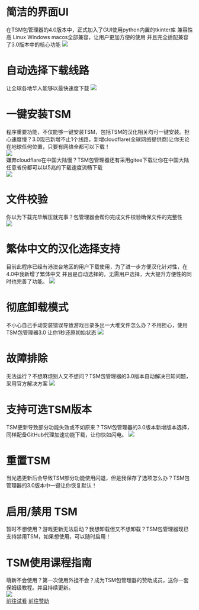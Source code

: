 # 简洁的界面UI
在TSM包管理器的4.0版本中，正式加入了GUI使用python内置的tkinter库 兼容性高 Linux Windows macos全部兼容，让用户更加方便的使用 并且完全适配兼容了3.0版本中的核心功能
![](https://img.picui.cn/free/2024/10/24/671a0c113fa35.png)

# 自动选择下载线路
让全球各地华人能够以最快速度下载
![](https://img.picui.cn/free/2024/10/12/6709f18e89d03.png)

# 一键安装TSM
程序重要功能，不仅能够一键安装TSM，包括TSM的汉化相关均可一键安装。担心速度慢？3.0现已新增不止1个线路，新增cloudflare(全球网络提供商)让你无论在地球任何位置，只要有网络全都可以下载！\
![](https://img.picui.cn/free/2024/10/12/6709f8835d004.png)\
嫌弃cloudflare在中国大陆慢？TSM包管理器还有采用gitee下载让你在中国大陆任意省份都可以以5兆的下载速度流畅下载\
![](https://img.picui.cn/free/2024/10/12/6709f8ab296ae.png)

# 文件校验
你以为下载完毕解压就完事？包管理器会帮你完成文件校验确保文件的完整性\
![](https://img.picui.cn/free/2024/10/12/6709facf8e88e.png)

# 繁体中文的汉化选择支持
目前此程序已经有港澳台地区的用户下载使用，为了进一步方便汉化针对性，在4.0中我新增了繁体中文 并且是自动选择的，无需用户选择，大大提升方便性的同时也完善了功能。
![](https://img.picui.cn/free/2024/10/21/6715ea3253c5a.png)

# 彻底卸载模式
不小心自己手动安装错误导致游戏目录多出一大堆文件怎么办？不用担心，使用TSM包管理器3.0 让你1秒还原初始状态
![](https://img.picui.cn/free/2024/10/21/6715e9c3058c5.png)

# 故障排除
无法运行？不想麻烦别人又不想问？TSM包管理器的3.0版本自动解决已知问题，采用官方解决方案
![](https://img.picui.cn/free/2024/10/24/671a0cbce206e.png)

# 支持可选TSM版本
TSM更新导致部分功能失效或不如原来？TSM包管理器的3.0版本新增版本选择，同样配备GitHub代理加速功能下载，让你快如闪电。
![](https://img.picui.cn/free/2024/10/21/6715ea8169b67.png)

# 重置TSM
当光遇更新后会导致TSM部分功能使用闪退，但是我保存了选项怎么办？TSM包管理器的3.0版本中一键让你恢复默认！

# 启用/禁用 TSM
暂时不想使用？游戏更新无法启动？我想卸载但又不想卸载？TSM包管理器现已支持禁用TSM，如果想使用，可以随时启用！

# TSM使用课程指南
萌新不会使用？第一次使用外挂不会？成为TSM包管理器的赞助成员，送你一套保姆级教程。并且持续更新。\
![](https://img.picui.cn/free/2024/10/12/6709f6f9727fc.png)\
[前往试看](https://pub-46d21cac9c7d44b79d73abfeb727999f.r2.dev/%E6%88%91%E7%9A%84%E8%AF%BE%E7%A8%8B/TSM%E7%B3%BB%E5%88%97%E8%AF%BE%E7%A8%8B%E8%AF%95%E7%9C%8B/%E5%8D%8A%E8%87%AA%E5%8A%A8%E8%B7%91%E5%9B%BE%E8%B7%91%E6%B3%95(%E8%AF%95%E7%9C%8B).mp4)
[前往赞助](https://m.tb.cn/h.guakVCA?tk=3qGZ3kVUM9U)